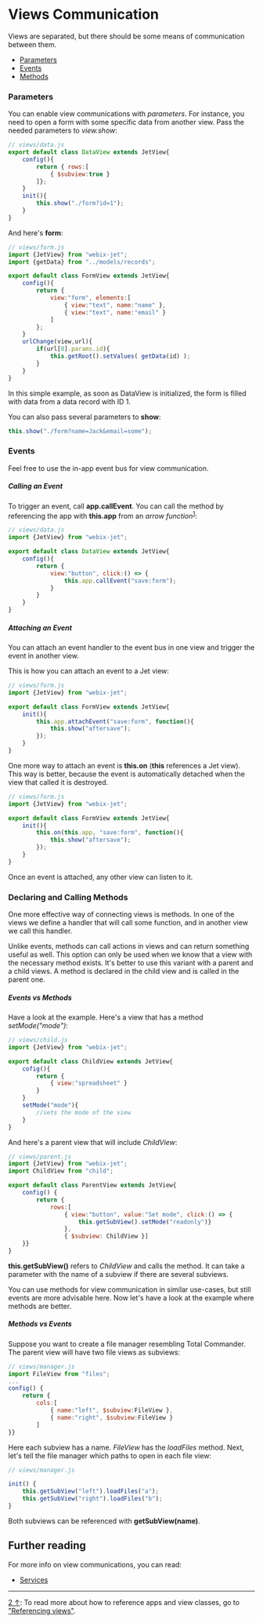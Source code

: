 # Views Communication

Views are separated, but there should be some means of communication between them.

- [Parameters](#params)
- [Events](#events)
- [Methods](#methods)

### <span id="params">Parameters</span>

You can enable view communications with *parameters*. For instance, you need to open a form with some specific data from another view. Pass the needed parameters to *view.show*:

```js
// views/data.js
export default class DataView extends JetView{
    config(){
        return { rows:[
            { $subview:true }
        ]};
    }
    init(){
        this.show("./form?id=1");
    }
}
```

And here's **form**:

```js
// views/form.js
import {JetView} from "webix-jet";
import {getData} from "../models/records";

export default class FormView extends JetView{
    config(){
        return {
            view:"form", elements:[
                { view:"text", name:"name" },
                { view:"text", name:"email" }
            ]
        };
    }
    urlChange(view,url){
        if(url[0].params.id){
            this.getRoot().setValues( getData(id) );
        }
    }
}
```

In this simple example, as soon as DataView is initialized, the form is filled with data from a data record with ID 1.

You can also pass several parameters to **show**:

```js
this.show("./form?name=Jack&email=some");
```

### <span id="events">Events</span>

Feel free to use the in-app event bus for view communication.

##### Calling an Event

To trigger an event, call **app.callEvent**. You can call the method by referencing the app with **this.app** from an *arrow function*<sup><a href="#myfootnote1" id="origin">1</a></sup>:

```js
// views/data.js
import {JetView} from "webix-jet";

export default class DataView extends JetView{
    config(){
        return {
            view:"button", click:() => {
                this.app.callEvent("save:form");
            }
        }
    }
}
```

##### Attaching an Event

You can attach an event handler to the event bus in one view and trigger the event in another view.

This is how you can attach an event to a Jet view:

```js
// views/form.js
import {JetView} from "webix-jet";

export default class FormView extends JetView{
    init(){
        this.app.attachEvent("save:form", function(){
            this.show("aftersave");
        });
    }
}
```

One more way to attach an event is **this.on** (**this** references a Jet view). This way is better, because the event is automatically detached when the view that called it is destroyed.

```js
// views/form.js
import {JetView} from "webix-jet";

export default class FormView extends JetView{
    init(){
        this.on(this.app, "save:form", function(){
            this.show("aftersave");
        });
    }
}
```

Once an event is attached, any other view can listen to it.

### <span id="methods">Declaring and Calling Methods<span>

One more effective way of connecting views is methods. In one of the views we define a handler that will call some function, and in another view we call this handler.

Unlike events, methods can call actions in views and can return something useful as well. This option can only be used when we know that a view with the necessary method exists. It's better to use this variant with a parent and a child views. A method is declared in the child view and is called in the parent one.

##### Events vs Methods

Have a look at the example. Here's a view that has a method *setMode("mode")*:

```js
// views/child.js
import {JetView} from "webix-jet";

export default class ChildView extends JetView{
    cofig(){
        return {
            { view:"spreadsheet" }
        }
    }
    setMode("mode"){
        //sets the mode of the view
    }
}
```

And here's a parent view that will include *ChildView*:

```js
// views/parent.js
import {JetView} from "webix-jet";
import ChildView from "child";

export default class ParentView extends JetView{
    config() {
        return {
            rows:[
                { view:"button", value:"Set mode", click:() => {
                    this.getSubView().setMode("readonly")}
                }, 
                { $subview: ChildView }]
    }}
}
```

**this.getSubView()** refers to *ChildView* and calls the method. It can take a parameter with the name of a subview if there are several subviews.

You can use methods for view communication in similar use-cases, but still events are more advisable here. Now let's have a look at the example where methods are better.

##### Methods vs Events

Suppose you want to create a file manager resembling Total Commander. The parent view will have two file views as subviews:

```js
// views/manager.js
import FileView from "files";
...
config() { 
    return { 
        cols:[ 
            { name:"left", $subview:FileView }, 
            { name:"right", $subview:FileView }
        ]
}}
```

Here each subview has a name. *FileView* has the *loadFiles* method. Next, let's tell the file manager which paths to open in each file view:

```js
// views/manager.js

init() {
	this.getSubView("left").loadFiles("a");
	this.getSubView("right").loadFiles("b");
}
```

Both subviews can be referenced with **getSubView(name)**.

## Further reading

For more info on view communications, you can read:

- [Services](services.md)

<!-- footnotes -->
- - -
<a id="myfootnote1" href="#origin">2 &uarr;</a>:
To read more about how to reference apps and view classes, go to ["Referencing views"](../detailed/referencing.md).